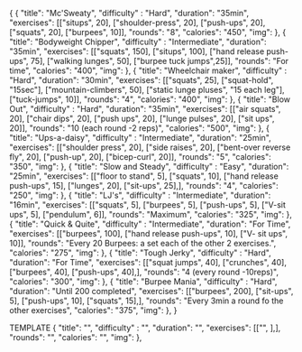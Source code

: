 {
        {
        "title": "Mc'Sweaty",
        "difficulty" : "Hard",
        "duration": "35min",
        "exercises": [["situps", 20], ["shoulder-press", 20], ["push-ups", 20], ["squats", 20], ["burpees", 10]],
        "rounds": "8",
        "calories": "450",
        "img":
    },
    {
        "title": "Bodyweight Chipper",
        "difficulty" : "Intermediate",
        "duration": "35min",
        "exercises": [["squats", 150], ["situps", 100], ["hand release push-ups", 75], ["walking lunges", 50], ["burpee tuck jumps",25]],
        "rounds": "For time",
        "calories": "400",
        "img":
    },
    {
        "title": "Wheelchair maker",
        "difficulty" : "Hard",
        "duration": "30min",
        "exercises": [["squats", 25], ["squat-hold", "15sec"], ["mountain-climbers", 50], ["static lunge pluses", "15 each leg"], ["tuck-jumps", 10]],
        "rounds": "4",
        "calories": "400",
        "img":
    },
    {
        "title": "Blow Out",
        "difficulty" : "Hard",
        "duration": "35min",
        "exercises": [["air squats", 20], ["chair dips", 20], ["push ups", 20], ["lunge pulses", 20], ["sit ups", 20]],
        "rounds": "10 (each round -2 reps)",
        "calories": "500",
        "img":
    },
    {
        "title": "Ups-a-daisy",
        "difficulty" : "Intermediate",
        "duration": "25min",
        "exercises": [["shoulder press", 20], ["side raises", 20], ["bent-over reverse fly", 20], ["push-up", 20], ["bicep-curl", 20]],
        "rounds": "5",
        "calories": "350",
        "img":
    },
    {
        "title": "Slow and Steady",
        "difficulty" : "Easy",
        "duration": "25min",
        "exercises": [["floor to stand", 5], ["squats", 10], ["hand release push-ups", 15], ["lunges", 20], ["sit-ups", 25],],
        "rounds": "4",
        "calories": "250",
        "img":
    },
    {
        "title": "LJ's",
        "difficulty" : "Intermediate",
        "duration": "16min",
        "exercises": [["squats", 5], ["burpees", 5], ["push-ups", 5], ["V-sit ups", 5], ["pendulum", 6]],
        "rounds": "Maximum",
        "calories": "325",
        "img":
    },
    {
        "title": "Quick & Quite",
        "difficulty" : "Intermediate",
        "duration": "For Time",
        "exercises": [["burpees", 100], ["hand release push-ups", 10], ["V- sit ups", 10]],
        "rounds": "Every 20 Burpees: a set each of the other 2 exercises.",
        "calories": "275",
        "img":
    },
    {
        "title": "Tough Jerky",
        "difficulty" : "Hard",
        "duration": "For Time",
        "exercises": [["squat jumps", 40], ["crunches", 40], ["burpees", 40], ["push-ups", 40],],
        "rounds": "4 (every round -10reps)",
        "calories": "300",
        "img":
    },
    {
        "title": "Burpee Mania",
        "difficulty" : "Hard",
        "duration": "Until 200 completed",
        "exercises": [["burpees", 200], ["sit-ups", 5], ["push-ups", 10], ["squats", 15],],
        "rounds": "Every 3min a round fo the other exercises",
        "calories": "375",
        "img":
    },
}

TEMPLATE
{
    "title": "",
    "difficulty" : "",
    "duration": "",
    "exercises": [["", ],],
    "rounds": "",
    "calories": "",
    "img":
},